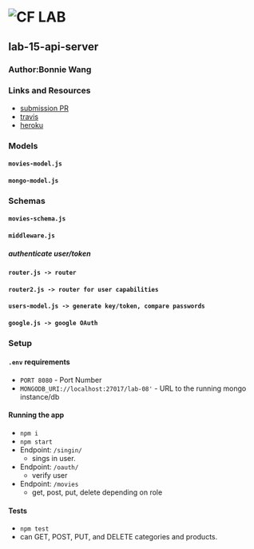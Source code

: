 # ![CF](http://i.imgur.com/7v5ASc8.png) LAB

## lab-15-api-server

### Author:Bonnie Wang

### Links and Resources

- [submission PR](https://github.com/401-advanced-javascript-bw/lab-09-cifp/pull/2)
- [travis](https://www.travis-ci.com/401-advanced-javascript-bw/lab-09-cifp)
- [heroku](https://lab-15-api-server-bw.herokuapp.com/)

### Models

#### `movies-model.js`

#### `mongo-model.js`

### Schemas

#### `movies-schema.js`

#### `middleware.js`

##### authenticate user/token

#### `router.js -> router`

#### `router2.js -> router for user capabilities`

#### `users-model.js -> generate key/token, compare passwords`

#### `google.js -> google OAuth`

### Setup

#### `.env` requirements

- `PORT 8080` - Port Number
- `MONGODB_URI://localhost:27017/lab-08'` - URL to the running mongo instance/db

#### Running the app

- `npm i`
- `npm start`
- Endpoint: `/singin/`
  - sings in user.
- Endpoint: `/oauth/`
  - verify user
- Endpoint: `/movies`
  - get, post, put, delete depending on role

#### Tests

- `npm test`
- can GET, POST, PUT, and DELETE categories and products.
